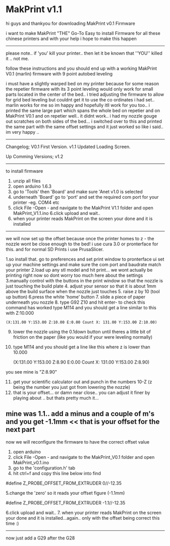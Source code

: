 # MakPrint v1.1

hi guys and thankyou for downloading MakPrint v0.1 Firmware

i want to make MakPrint "THE" Go-To Easy to install Firmware for all these chinese printers and with your help i hope to make this happen

---------------------------------------------------------------------------------------------------------------------------------------------
 please note.. if 'you' kill your printer.. then let it be known that ''YOU'' killed it .. not me.
 
follow these instructions and you should end up with a working MakPrint V0.1 (marlin) firmware with 9 point autobed leveling

i must have a slightly warped bed on my printer because for some reason the repetier firmware with its 3 point leveling would only work for 
small parts located in the center of the bed.. i tried adjusting the firmware to allow for grid bed leveling but couldnt get it to use the
co ordinates i had set.. marlin works for me so im happy and hopefully itll work for you too.. 
i printed the same large part which spans the whole bed on repetier and on MakPrint V0.1 and on repetier well.. it didnt work.. i had my nozzle
gouge out scratches on both sides of the bed... i switched over to this and printed the same part with the same offset settings and it just worked
 so like i said.. im very happy ..

------------------------------------------------------------------------------------------------------------------------------------------------------
Changelog;
V0.1 First Version.
v1.1 Updated Loading Screen.

Up Comming Versions;
v1.2

-----------------------------------------------------------------------------------------------------------------------------------------------------------

to install firmware

1. unzip all files
2. open arduino 1.6.3
3. go to 'Tools' then 'Board' and make sure 'Anet v1.0 is selected
4. underneath 'Board' go to 'port' and set the required com port for your printer -eg. COM4 etc
5. click File -Open - and navigate to the MakPrint V1.1 folder and open MakPrint_V1.1.ino
6.click upload and wait..
7. when your printer reads MakPrint on the screen your done and it is installed
-----------------------------------------------------------------------------------------------------------------------------------------------------------
we will now set up the offset because once the printer homes to z - the nozzle wont be close enough to the bed! 
i use cura 3.0 or pronterface for this.
and for normal SD Prints i use PrusaSlicer.

1.so install that. go to preferences and set print window to pronterface ui
	set up your machine settings and make sure the com port and baudrate match your printer
2.load up any stl model and hit print... we wont actually be printing right now so dont worry too much here about the settings
3.manually control with the buttons in the print window so that the nozzle is just touching the build plate
4. adjust your sensor so that it is about 1mm above the build surface when the nozzle just touches
5. raise z by 10 (tool up button) 
6.press the white 'home' button
7. slide a piece of paper underneath you nozzle
8. type G92 Z10 and hit enter- to check this command has worked type M114 and you should get a line similar to  this with Z:10.000

 	(X:131.00 Y:153.00 Z:10.00 E:0.00 Count X: 131.00 Y:153.00 Z:10.00)

9. lower the nozzle using the 0.1down button until theres a little bit of friction on the paper (like you would if your were leveling normally)
10. type M114 and you should get a line like this where z is lower than 10.000

	(X:131.00 Y:153.00 Z:8.90 E:0.00 Count X: 131.00 Y:153.00 Z:8.90)
	
you see mine is  "Z:8.90"

11. get your scientific calculator out and punch in the numbers 10-Z (z being the number you just got from lowering the nozzle) 
12. that is your offset... or damn near close.. you can adjust it finer by playing about .. but thats pretty much it...

mine was 1.1.. add a minus and a couple of m's and you get -1.1mm << that is your offset for the next part
-------------------------------------------------------------------------------------------------------------------------------------------------------------
now we will reconfigure the firmware to have the correct offset value

1. open arduino
2. click File -Open - and navigate to the MakPrint_V0.1 folder and open MakPrint_v0.1.ino
3. go to the 'configuration.h' tab 
4. hit ctrl+f and copy this line below into find

#define Z_PROBE_OFFSET_FROM_EXTRUDER 		0//-12.35

5.change the 'zero' so it reads your offset figure (-1.1mm)

#define Z_PROBE_OFFSET_FROM_EXTRUDER 		-1.1//-12.35
	
6.click upload and wait..
7. when your printer reads MakPrint on the screen your done and it is installed...again.. only with the offset being correct this time :)

-------------------------------------------------------------------------------------------------------------------------------------------------------------

now just add a G29 after the G28 
